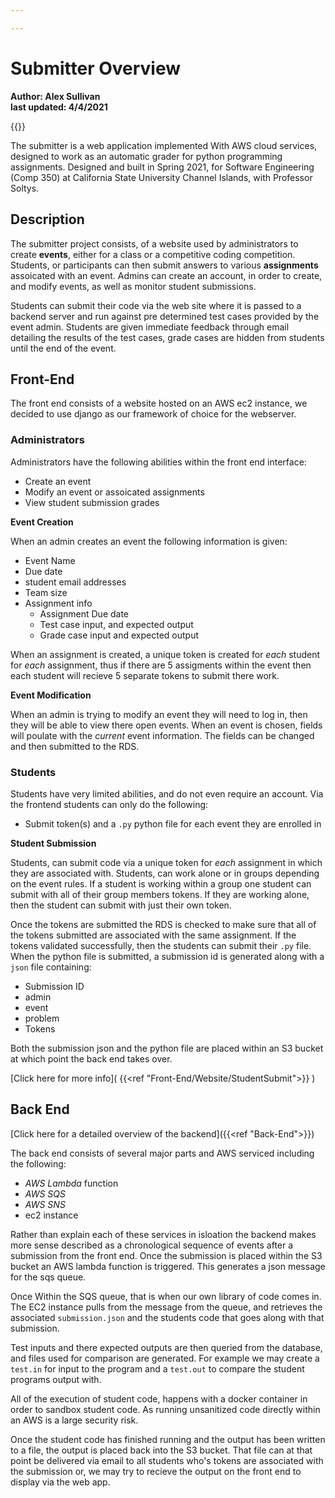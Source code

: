 ```yaml
---

---
```

# Submitter Overview  

**Author: Alex Sullivan**  
**last updated: 4/4/2021**

{{<toc>}}

The submitter is a web application implemented With AWS cloud services, designed to work as an automatic grader for python programming assignments. Designed and built in Spring 2021, for Software Engineering (Comp 350) at California State University Channel Islands, with Professor Soltys.

## Description
The submitter project consists, of a website used by administrators to create **events**, either for a class or a competitive coding competition. Students, or participants can then submit answers to various **assignments** assoicated with an event. Admins can create an account, in order to create, and modify events, as well as monitor student submissions. 

Students can submit their code via the web site where it is passed to a backend server and run against pre determined test cases provided by the event admin. Students are given immediate feedback through email detailing the results of the test cases, grade cases are hidden from students until the end of the event.

## Front-End
The front end consists of a website hosted on an AWS ec2 instance, we decided to use django as our framework of choice for the webserver.

### Administrators
Administrators have the following  abilities within the front end interface:

* Create an event
* Modify an event or assoicated assignments
* View student submission grades

**Event Creation**

When an admin creates an event the following information is given:

* Event Name
* Due date
* student email addresses
* Team size
* Assignment info
	* Assignment Due date
	* Test case input, and expected output
	* Grade case input and expected output

When an assignment is created, a unique token is created for *each* student for *each* assignment, thus if there are 5 assigments within the event then each student will recieve 5 separate tokens to submit there work.

**Event Modification**

When an admin is trying to modify an event they will need to log in, then they will be able to view there open events. When an event is chosen, fields will poulate with the *current* event information. The fields can be changed and then submitted to the RDS.



### Students
Students have very limited abilities, and do not even require an account. Via the frontend students can only do the following:

* Submit token(s) and a `.py` python file for each event they are enrolled in

**Student Submission**
	
Students, can submit code via a unique token for *each* assignment in which they are associated with. Students, can work alone or in groups depending on the event rules. If a student is working within a group one student can submit with all of their group members tokens. If they are working alone, then the student can submit with just their own token.

Once the tokens are submitted the RDS is checked to make sure that all of the tokens submitted are associated with the same assignment. If the tokens validated successfully, then the students can submit their `.py` file. When the python file is submitted, a submission id is generated along with a `json` file containing:

* Submission ID
* admin
* event
* problem
* Tokens

Both the submission json and the python file are placed within an S3 bucket at which point the back end takes over.

[Click here for more info]( {{<ref "Front-End/Website/StudentSubmit">}} )
## Back End
[Click here for a detailed overview of the backend]({{<ref "Back-End">}})

The back end consists of several major parts and AWS serviced including the following:

* *AWS Lambda* function
* *AWS SQS*
* *AWS SNS*
* ec2 instance

Rather than explain each of these services in isloation the backend makes more sense described as a chronological sequence of events after a submission from the front end.
Once the submission is placed within the S3 bucket an AWS lambda function is triggered. This generates a json message for the sqs queue.

Once Within the SQS queue, that is when our own library of code comes in. The EC2 instance pulls from the message from the queue, and retrieves the associated `submission.json` and the students code that goes along with that submission.

Test inputs and there expected outputs are then queried from the database, and files used for comparison are generated. For example we may create a `test.in` for input to the program and a `test.out` to compare the student programs output with.

All of the execution of student code, happens with a docker container in order to sandbox student code. As running unsanitized code directly within an AWS is a large security risk.

Once the student code has finished running and the output has been written to a file, the output is placed back into the S3 bucket. That file can at that point be delivered via email to all students who's tokens are associated with the submission or, we may try to recieve the output on the front end to display via the web app.



